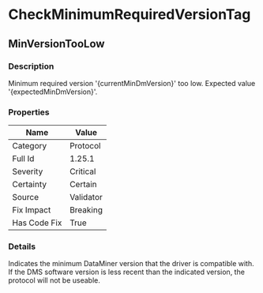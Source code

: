 ﻿---  
uid: Validator_1_25_1  
---

# CheckMinimumRequiredVersionTag

## MinVersionTooLow

### Description

Minimum required version '{currentMinDmVersion}' too low. Expected value '{expectedMinDmVersion}'.

### Properties

| Name         | Value     |
| ------------ | --------- |
| Category     | Protocol  |
| Full Id      | 1.25.1    |
| Severity     | Critical  |
| Certainty    | Certain   |
| Source       | Validator |
| Fix Impact   | Breaking  |
| Has Code Fix | True      |

### Details

Indicates the minimum DataMiner ver­sion that the driver is compatible with.   
If the DMS software version is less recent than the indicated version, the protocol will not be useable.
